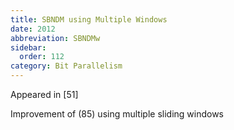 ```yaml
---
title: SBNDM using Multiple Windows
date: 2012
abbreviation: SBNDMw
sidebar:
  order: 112
category: Bit Parallelism
---
```


Appeared in [51]

Improvement of (85) using multiple sliding windows
